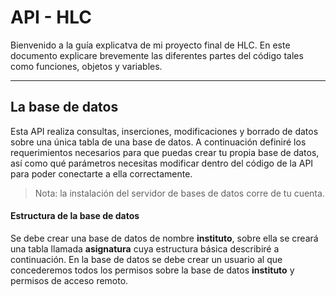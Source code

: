 # API - HLC
Bienvenido a la guía explicatva de mi proyecto final de HLC.
En este documento explicare brevemente las diferentes partes del código
tales como funciones, objetos y variables.
***

## La base de datos
Esta API realiza consultas, inserciones, modificaciones y borrado de datos sobre una única tabla de una base de datos.
A continuación definiré los requerimientos necesarios para que puedas crear tu propia base de datos, así como qué parámetros necesitas modificar dentro del código de la API para poder conectarte a ella correctamente.
> Nota: la instalación del servidor de bases de datos corre de tu cuenta.

#### Estructura de la base de datos
Se debe crear una base de datos de nombre **instituto**, sobre ella se creará una tabla llamada **asignatura** cuya estructura básica describiré a continuación.
En la base de datos se debe crear un usuario al que concederemos todos los permisos sobre la base de datos **instituto** y permisos de acceso remoto.